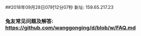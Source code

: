 ##2018年09月28日07时12分07秒 新址: 159.65.217.23
### 兔友常见问题及解答: https://github.com/wanggonging/d/blob/w/FAQ.md
